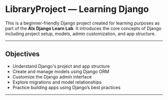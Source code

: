 #  LibraryProject — Learning Django

This is a beginner-friendly Django project created for learning purposes as part of the **Alx Django Learn Lab**. It introduces the core concepts of Django including project setup, models, admin customization, and app structure.

---

## Objectives

- Understand Django's project and app structure
- Create and manage models using Django ORM
- Customize the Django admin interface
- Explore migrations and model relationships
- Practice building apps using Django’s best practices

---



